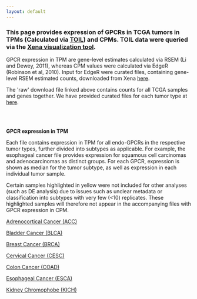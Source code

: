 ```yaml
---
layout: default
---
```


### This page provides expression of GPCRs in TCGA tumors in TPMs (Calculated via [TOIL](https://xenabrowser.net/datapages/?host=https://toil.xenahubs.net)) and CPMs. TOIL data were queried via the [Xena visualization tool](https://xenabrowser.net/heatmap/).

GPCR expression in TPM are gene-level estimates calculated via RSEM (Li and Dewey, 2011), whereas CPM values were calculated via EdgeR (Robinson et al, 2010).
Input for EdgeR were curated files, containing gene-level RSEM estimated counts, downloaded from Xena [here](https://xenabrowser.net/datapages/?dataset=tcga_gene_expected_count&host=https://toil.xenahubs.net).

The 'raw' download file linked above contains counts for all TCGA samples and genes together. We have provided curated files for each tumor type at [here](https://insellab.github.io/counts_files).

  
<br/><br/>

**GPCR expression in TPM**

Each file contains expression in TPM for all endo-GPCRs in the respective tumor types, further divided into subtypes as applicable. For example, the esophageal cancer file provides expression for squamous cell carcinomas and adenocarcinomas as distinct groups. For each GPCR, expression is shown as median for the tumor subtype, as well as expression in each individual tumor sample.

Certain samples highlighted in yellow were not included for other analyses (such as DE analysis) due to issues such as unclear metadata or classification into subtypes with very few (<10) replicates. These highlighted samples will therefore not appear in the accompanying files with GPCR expression in CPM.


[Adrenocortical Cancer (ACC)]()

[Bladder Cancer (BLCA)]()

[Breast Cancer (BRCA)]()

[Cervical Cancer (CESC)]()

[Colon Cancer (COAD)]()

[Esophageal Cancer (ESCA)]()

[Kidney Chromophobe (KICH)]()












